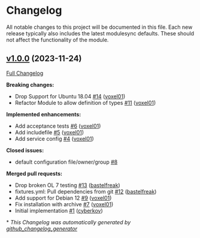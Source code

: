 # Changelog

All notable changes to this project will be documented in this file.
Each new release typically also includes the latest modulesync defaults.
These should not affect the functionality of the module.

## [v1.0.0](https://github.com/voxpupuli/puppet-otelcol/tree/v1.0.0) (2023-11-24)

[Full Changelog](https://github.com/voxpupuli/puppet-otelcol/compare/d13c240d1433ac4a0d925dddb33b0bd9250f87ef...v1.0.0)

**Breaking changes:**

- Drop Support for Ubuntu 18.04 [\#14](https://github.com/voxpupuli/puppet-otelcol/pull/14) ([voxel01](https://github.com/voxel01))
- Refactor Module to allow definition of types [\#11](https://github.com/voxpupuli/puppet-otelcol/pull/11) ([voxel01](https://github.com/voxel01))

**Implemented enhancements:**

- Add acceptance tests [\#6](https://github.com/voxpupuli/puppet-otelcol/pull/6) ([voxel01](https://github.com/voxel01))
- Add includefile [\#5](https://github.com/voxpupuli/puppet-otelcol/pull/5) ([voxel01](https://github.com/voxel01))
- Add service config [\#4](https://github.com/voxpupuli/puppet-otelcol/pull/4) ([voxel01](https://github.com/voxel01))

**Closed issues:**

- default configuration file/owner/group [\#8](https://github.com/voxpupuli/puppet-otelcol/issues/8)

**Merged pull requests:**

- Drop broken OL 7 testing [\#13](https://github.com/voxpupuli/puppet-otelcol/pull/13) ([bastelfreak](https://github.com/bastelfreak))
- fixtures.yml: Pull dependencies from git [\#12](https://github.com/voxpupuli/puppet-otelcol/pull/12) ([bastelfreak](https://github.com/bastelfreak))
- Add support for Debian 12 [\#9](https://github.com/voxpupuli/puppet-otelcol/pull/9) ([voxel01](https://github.com/voxel01))
- Fix installation with archive [\#7](https://github.com/voxpupuli/puppet-otelcol/pull/7) ([voxel01](https://github.com/voxel01))
- Initial implementation [\#1](https://github.com/voxpupuli/puppet-otelcol/pull/1) ([cyberkov](https://github.com/cyberkov))



\* *This Changelog was automatically generated by [github_changelog_generator](https://github.com/github-changelog-generator/github-changelog-generator)*
